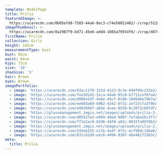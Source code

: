 ```yaml
---
template: ModelPage
title: Prilia
featuredImage: >-
  https://ucarecdn.com/0b05efd8-7503-44a6-8ec3-c74e58021482/-/crop/512x188/0,0/-/preview/
imageThumbnail: >-
  https://ucarecdn.com/8a2987f9-bd71-45e6-add4-1085a79554f6/-/crop/4074x5146/86,0/-/preview/
firstName: Prilia
collection: Girls
height: 142cm
measurementType: bust
bust: 65cm
waist: 64cm
hips: 72cm
size: '10'
shoeSize: '3'
hair: Brown
eyes: Brown
imagePortfolio:
  - image: 'https://ucarecdn.com/93ac11f8-315d-4123-9c3e-694f09c232e2/'
  - image: 'https://ucarecdn.com/7ea3d1d2-1eca-44a6-95c0-b7711cef6fa4/'
  - image: 'https://ucarecdn.com/d006e1df-4abe-45cf-8c88-1846d6e79b7a/'
  - image: 'https://ucarecdn.com/ee603a69-b902-4342-8f31-2e723cfa3f90/'
  - image: 'https://ucarecdn.com/e993694f-a03e-4cee-8559-0c39f2c66fdf/'
  - image: 'https://glassmanagement.imgix.net/images/uploads/prilia-3.jpg'
  - image: 'https://ucarecdn.com/d05527a3-e999-40ad-9007-fefa8a1bc3f7/'
  - image: 'https://ucarecdn.com/ff1e2ac0-82d6-44f8-a02c-8033fa9970b3/'
  - image: 'https://glassmanagement.imgix.net/images/uploads/prilia-2.jpg'
  - image: 'https://ucarecdn.com/245eb155-e11b-4a4f-9f2c-ecf90dc1dbe6/'
  - image: 'https://ucarecdn.com/831c61dd-eec6-4496-9387-4be48172503c/'
meta:
  title: Prilia
---
```


